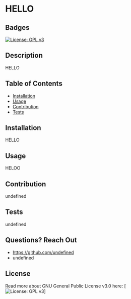 # HELLO
## Badges
[![License: GPL v3](https://img.shields.io/badge/License-GPLv3-blue.svg)](https://www.gnu.org/licenses/gpl-3.0)
## Description
HELLO
## Table of Contents
- [Installation](#installation)
- [Usage](#usage)
- [Contribution](#contribution)
- [Tests](#test)
## Installation
HELLO
## Usage
HELOO
## Contribution
undefined
## Tests
undefined
## Questions? Reach Out
- https://github.com/undefined
- undefined
## License
Read more about GNU General Public License v3.0 here:
[![License: GPL v3](https://www.gnu.org/licenses/gpl-3.0)]